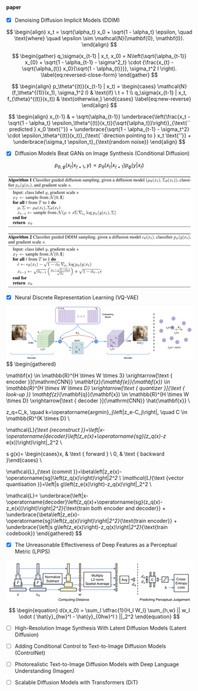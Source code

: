#### paper

- [x] Denoising Diffusion Implicit Models (DDIM)

$$
\begin{align}
    x_t = \sqrt{\alpha_t} x_0 + \sqrt{1 - \alpha_t} \epsilon, \quad \text{where} \quad \epsilon \sim \mathcal{N}(\mathbf{0}, \mathbf{I}).
\end{align}
$$

$$
\begin{gather} 
   q_\sigma(x_{t-1} | x_t, x_0) = N\left(\sqrt{\alpha_{t-1}} x_{0} + \sqrt{1 - \alpha_{t-1} - \sigma^2_t} \cdot {\frac{x_{t}  - \sqrt{\alpha_{t}} x_0}{\sqrt{1 - \alpha_{t}}}}, \sigma_t^2 I \right). \label{eq:reversed-close-form}
\end{gather}
$$

$$
\begin{align}
    p_\theta^{(t)}(x_{t-1} | x_t) = \begin{cases}
    \mathcal{N}(f_\theta^{(1)}(x_1), \sigma_1^2 I)  & \text{if} \ t = 1 \\
    q_\sigma(x_{t-1} | x_t, f_{\theta}^{(t)}(x_t)) & \text{otherwise,}
    \end{cases} \label{eq:new-reverse}
\end{align}
$$

$$
\begin{align}
    x_{t-1} & = \sqrt{\alpha_{t-1}} \underbrace{\left(\frac{x_t - \sqrt{1 - \alpha_t} \epsilon_\theta^{(t)}(x_t)}{\sqrt{\alpha_t}}\right)}_{\text{`` predicted } x_0 \text{''}} + \underbrace{\sqrt{1 - \alpha_{t-1} - \sigma_t^2} \cdot \epsilon_\theta^{(t)}(x_t)}_{\text{``direction pointing to } x_t \text{''}} + \underbrace{\sigma_t \epsilon_t}_{\text{random noise}} 
\end{align}
$$

- [x] Diffusion Models Beat GANs on Image Synthesis (Conditional Diffusion)

$$
p_{\theta,\phi}(x_t|x_{t+1},y)\propto p_{\theta}(x_t|x_{t+1})p_{\phi}(y|x_t)
$$

![image-20241207225629159](img/image-20241207225629159.png)

- [x] Neural Discrete Representation Learning (VQ-VAE)

![image-20241209200709033](img/image-20241209200709033.png)
$$
\begin{gathered}

\mathbf{x} \in \mathbb{R}^{H \times W \times 3} \xrightarrow[\text { encoder }]{\mathrm{CNN}} \mathbf{z}_{\mathbf{e}}(\mathbf{x}) \in \mathbb{R}^{H \times W \times D} \xrightarrow[\text { quantizer }]{\text { look-up }} \mathbf{z}_{\mathbf{q}}(\mathbf{x}) \in \mathbb{R}^{H \times W \times D} \xrightarrow[\text { decoder }]{\mathrm{CNN}} \hat{\mathbf{x}} \\

z_q=C_k, \quad k=\operatorname{argmin}_j\left\|z_e-C_j\right\|, \quad C \in \mathbb{R}^{K \times D} \\

\mathcal{L}_{\text {reconstruct }}=\left\|x-\operatorname{decoder}\left(z_e(x)+\operatorname{sg}(z_q(x)-z_ e(x))\right)\right\|_2^2 \\

s g(x)= \begin{cases}x, & \text { forward } \\ 0, & \text { backward }\end{cases} \\

\mathcal{L}_{\text {commit }}=\beta\left\|z_e(x)-\operatorname{sg}\left(z_q(x)\right)\right\|_2^2 \\ \mathcal{L}_{\text {vector quantisation }}=\left\|s g\left(z_e(x)\right)-z_q(x)\right\|_2^2 \\

\mathcal{L}=
\underbrace{\left\|x-\operatorname{decoder}\left(z_q(x)+\operatorname{sg}(z_q(x)-z_e(x))\right)\right\|_2^2}_{\text{train both encoder and decoder}} 
+
\underbrace{\beta\left\|z_e(x)-\operatorname{sg}\left(z_q(x)\right)\right\|_2^2}_{\text{train encoder}} 
+
\underbrace{\left\|s g\left(z_e(x)\right)-z_q(x)\right\|_2^2}_{\text{train codebook}} 
\end{gathered}
$$

- [x] The Unreasonable Effectiveness of Deep Features as a Perceptual Metric (LPIPS)

![image-20241209172528601](img/image-20241209172528601.png)
$$
\begin{equation}
d(x,x_0) = \sum_l \dfrac{1}{H_l W_l} \sum_{h,w} || w_l \odot ( \hat{y}_{hw}^l - \hat{y}_{0hw}^l ) ||_2^2
\end{equation}
$$

- [ ] High-Resolution Image Synthesis With Latent Diffusion Models (Latent Diffusion)



- [ ] Adding Conditional Control to Text-to-Image Diffusion Models (ControlNet)



- [ ] Photorealistic Text-to-Image Diffusion Models with Deep Language Understanding (Imagen)



- [ ] Scalable Diffusion Models with Transformers (DiT)

